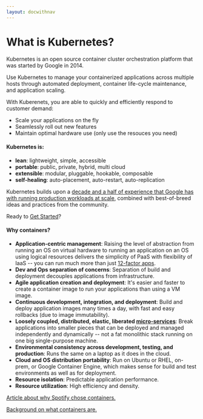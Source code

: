 ```yaml
---
layout: docwithnav
---
```


# What is Kubernetes?

Kubernetes is an open source container cluster orchestration platform that was started by Google in 2014.

Use Kubernetes to manage your containerized applications across multiple hosts through automated deployment, container life-cycle maintenance, and application scaling.

With Kuberenets, you are able to quickly and efficiently respond to customer demand: 

 - Scale your applications on the fly
 - Seamlessly roll out new features
 - Maintain optimal hardware use (only use the resouces you need)


#### Kubernetes is:

* **lean**: lightweight, simple, accessible
* **portable**: public, private, hybrid, multi cloud
* **extensible**: modular, pluggable, hookable, composable
* **self-healing**: auto-placement, auto-restart, auto-replication

Kubernetes builds upon a [decade and a half of experience that Google has with running production workloads at scale](https://research.google.com/pubs/pub43438.html), combined with best-of-breed ideas and practices from the community.

Ready to [Get Started](getting-started-guides/README.md)?

#### Why containers?

* **Application-centric management**: Raising the level of abstraction from running an OS on virtual hardware to running an application on an OS using logical resources delivers the simplicity of PaaS with flexibility of IaaS -- you can run much more than just [12-factor apps](http://12factor.net/).
* **Dev and Ops separation of concerns**: Separation of build and deployment decouples applications from infrastructure.
* **Agile application creation and deployment**: It's easier and faster to create a container image to run your applications than using a VM image.
* **Continuous development, integration, and deployment**: Build and deploy application images many times a day, with fast and easy rollbacks (due to image immutability).
* **Loosely coupled, distributed, elastic, liberated [micro-services](http://martinfowler.com/articles/microservices.html)**: Break applications into smaller pieces that can be deployed and managed independently and dynamically -- not a fat monolithic stack running on one big single-purpose machine.
* **Environmental consistency across development, testing, and production**: Runs the same on a laptop as it does in the cloud.
* **Cloud and OS distribution portability**: Run on Ubuntu or RHEL, on-prem, or Google Container Engine, which makes sense for build and test environments as well as for deployment.
* **Resource isolation**: Predictable application performance.
* **Resource utilization**: High efficiency and density.

[Article about why Spotify chose containers.](http://www.pwc.com/us/en/technology-forecast/2014/cloud-computing/features/open-source-application-deployment-containers.jhtml)

[Background on what containers are.](http://aucouranton.com/2014/06/13/linux-containers-parallels-lxc-openvz-docker-and-more/)
